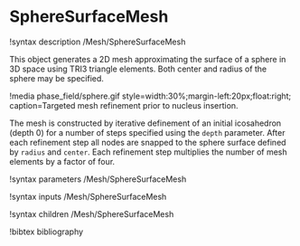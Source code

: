 # SphereSurfaceMesh

!syntax description /Mesh/SphereSurfaceMesh

This object generates a 2D mesh approximating the surface of a sphere in 3D space
using TRI3 triangle elements. Both center and radius of the sphere may be specified.

!media phase_field/sphere.gif style=width:30%;margin-left:20px;float:right;
       caption=Targeted mesh refinement prior to nucleus insertion.

The mesh is constructed by iterative definement of an initial icosahedron (depth 0)
for a number of steps specified using the `depth` parameter. After each refinement step
all nodes are snapped to the sphere surface defined by `radius` and `center`.
Each refinement step multiplies the number of mesh elements by a factor of four.

!syntax parameters /Mesh/SphereSurfaceMesh

!syntax inputs /Mesh/SphereSurfaceMesh

!syntax children /Mesh/SphereSurfaceMesh

!bibtex bibliography
